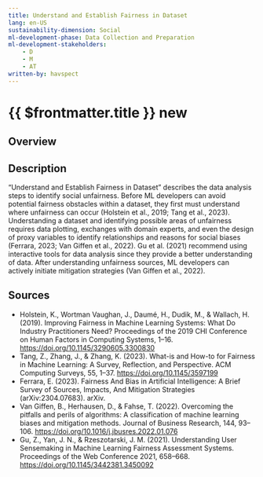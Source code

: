 ```yaml
---
title: Understand and Establish Fairness in Dataset
lang: en-US
sustainability-dimension: Social
ml-development-phase: Data Collection and Preparation 
ml-development-stakeholders: 
    - D
    - M
    - AT
written-by: havspect
---
```


<script setup>
import DPOverview from '../../components/DPOverview.vue'
</script>


# {{ $frontmatter.title }} <Badge type="tip">new</Badge>

## Overview
<DPOverview />

## Description
“Understand and Establish Fairness in Dataset” describes the data analysis steps to identify social unfairness. Before ML developers can avoid potential fairness obstacles within a dataset, they first must understand where unfairness can occur (Holstein et al., 2019; Tang et al., 2023). Understanding a dataset and identifying possible areas of unfairness requires data plotting, exchanges with domain experts, and even the design of proxy variables to identify relationships and reasons for social biases (Ferrara, 2023; Van Giffen et al., 2022). Gu et al. (2021) recommend using interactive tools for data analysis since they provide a better understanding of data. After understanding unfairness sources, ML developers can actively initiate mitigation strategies (Van Giffen et al., 2022). 

## Sources 
- Holstein, K., Wortman Vaughan, J., Daumé, H., Dudik, M., & Wallach, H. (2019). Improving Fairness in Machine Learning Systems: What Do Industry Practitioners Need? Proceedings of the 2019 CHI Conference on Human Factors in Computing Systems, 1–16. https://doi.org/10.1145/3290605.3300830
- Tang, Z., Zhang, J., & Zhang, K. (2023). What-is and How-to for Fairness in Machine Learning: A Survey, Reflection, and Perspective. ACM Computing Surveys, 55, 1–37. https://doi.org/10.1145/3597199
- Ferrara, E. (2023). Fairness And Bias in Artificial Intelligence: A Brief Survey of Sources, Impacts, And Mitigation Strategies (arXiv:2304.07683). arXiv.
- Van Giffen, B., Herhausen, D., & Fahse, T. (2022). Overcoming the pitfalls and perils of algorithms: A classification of machine learning biases and mitigation methods. Journal of Business Research, 144, 93–106. https://doi.org/10.1016/j.jbusres.2022.01.076
- Gu, Z., Yan, J. N., & Rzeszotarski, J. M. (2021). Understanding User Sensemaking in Machine Learning Fairness Assessment Systems. Proceedings of the Web Conference 2021, 658–668. https://doi.org/10.1145/3442381.3450092
